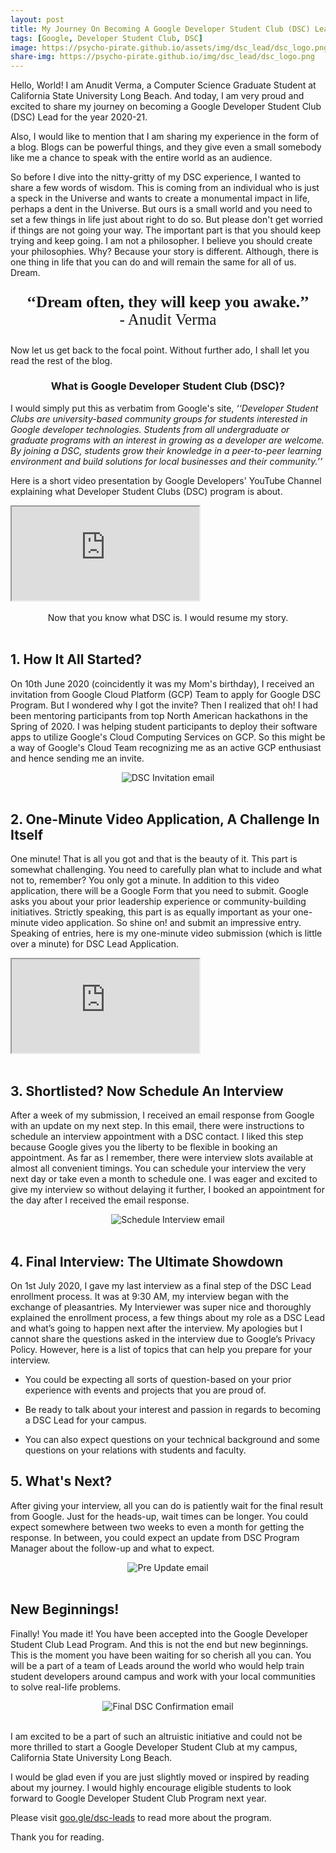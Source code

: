```yaml
---
layout: post
title: My Journey On Becoming A Google Developer Student Club (DSC) Lead
tags: [Google, Developer Student Club, DSC]
image: https://psycho-pirate.github.io/assets/img/dsc_lead/dsc_logo.png
share-img: https://psycho-pirate.github.io/img/dsc_lead/dsc_logo.png
---
```


Hello, World! I am Anudit Verma, a Computer Science Graduate Student at California State University Long Beach. And today, I am very proud and excited to share my journey on becoming a Google Developer Student Club (DSC) Lead for the year 2020-21.

Also, I would like to mention that I am sharing my experience in the form of a blog. Blogs can be powerful things, and they give even a small somebody like me a chance to speak with the entire world as an audience. 

So before I dive into the nitty-gritty of my DSC experience, I wanted to share a few words of wisdom. This is coming from an individual who is just a speck in the Universe and wants to create a monumental impact in life, perhaps a dent in the Universe. But ours is a small world and you need to set a few things in life just about right to do so. But please don't get worried if things are not going your way. The important part is that you should keep trying and keep going. I am not a philosopher. I believe you should create your philosophies. Why? Because your story is different. Although, there is one thing in life that you can do and will remain the same for all of us. Dream.

<center>
	<p style="font-size:180%;font-family:Tahoma;">
		<b>‘‘Dream often, they will keep you awake.’’</b><br> - Anudit Verma
	</p>
</center>

Now let us get back to the focal point. Without further ado, I shall let you read the rest of the blog.

<center><h3>What is Google Developer Student Club (DSC)?</h3></center>

I would simply put this as verbatim from Google's site, *‘‘Developer Student Clubs are university-based community groups for students interested in Google developer technologies. Students from all undergraduate or graduate programs with an interest in growing as a developer are welcome. By joining a DSC, students grow their knowledge in a peer-to-peer learning environment and build solutions for local businesses and their community.’’*

Here is a short video presentation by Google Developers' YouTube Channel explaining what Developer Student Clubs (DSC) program is about.

<div class="embed-responsive embed-responsive-16by9">
  <iframe class="embed-responsive-item" src="https://www.youtube.com/embed/earTjC0iSjg" allowfullscreen></iframe>
</div>
<br>

<center>Now that you know what DSC is. I would resume my story.</center><br>

## 1. How It All Started?

On 10th June 2020 (coincidently it was my Mom's birthday), I received an invitation from Google Cloud Platform (GCP) Team to apply for Google DSC Program. But I wondered why I got the invite? Then I realized that oh! I had been mentoring participants from top North American hackathons in the Spring of 2020. I was helping student participants to deploy their software apps to utilize Google's Cloud Computing Services on GCP. So this might be a way of Google's Cloud Team recognizing me as an active GCP enthusiast and hence sending me an invite.

<center><img src="/assets/img/dsc_lead/invite.png" alt="DSC Invitation email"></center><br>

## 2. One-Minute Video Application, A Challenge In Itself

One minute! That is all you got and that is the beauty of it. This part is somewhat challenging. You need to carefully plan what to include and what not to, remember? You only got a minute. In addition to this video application, there will be a Google Form that you need to submit. Google asks you about your prior leadership experience or community-building initiatives. Strictly speaking, this part is as equally important as your one-minute video application. So shine on! and submit an impressive entry. Speaking of entries, here is my one-minute video submission (which is little over a minute) for DSC Lead Application.

<div class="embed-responsive embed-responsive-16by9">
  <iframe class="embed-responsive-item" src="https://www.youtube.com/embed/NYCsj7ohMAU" allowfullscreen></iframe>
</div>
<br>

## 3. Shortlisted? Now Schedule An Interview

After a week of my submission, I received an email response from Google with an update on my next step. In this email, there were instructions to schedule an interview appointment with a DSC contact. I liked this step because Google gives you the liberty to be flexible in booking an appointment. As far as I remember, there were interview slots available at almost all convenient timings. You can schedule your interview the very next day or take even a month to schedule one. I was eager and excited to give my interview so without delaying it further, I booked an appointment for the day after I received the email response.

<center><img src="/assets/img/dsc_lead/schedule_interview.png" alt="Schedule Interview email"></center><br>

## 4. Final Interview: The Ultimate Showdown

On 1st July 2020, I gave my last interview as a final step of the DSC Lead enrollment process. It was at 9:30 AM, my interview began with the exchange of pleasantries. My Interviewer was super nice and thoroughly explained the enrollment process, a few things about my role as a DSC Lead and what’s going to happen next after the interview. My apologies but I cannot share the questions asked in the interview due to Google’s Privacy Policy. However, here is a list of topics that can help you prepare for your interview.

* You could be expecting all sorts of question-based on your prior experience with events and projects that you are proud of.

* Be ready to talk about your interest and passion in regards to becoming a DSC Lead for your campus.
 
* You can also expect questions on your technical background and some questions on your relations with students and faculty.

## 5. What's Next?

After giving your interview, all you can do is patiently wait for the final result from Google. Just for the heads-up, wait times can be longer. You could expect somewhere between two weeks to even a month for getting the response. In between, you could expect an update from DSC Program Manager about the follow-up and what to expect.

<center><img src="/assets/img/dsc_lead/pre_update.png" alt="Pre Update email"></center><br>

## New Beginnings!

Finally! You made it! You have been accepted into the Google Developer Student Club Lead Program. And this is not the end but new beginnings. This is the moment you have been waiting for so cherish all you can. You will be a part of a team of Leads around the world who would help train student developers around campus and work with your local communities to solve real-life problems.

<center><img src="/assets/img/dsc_lead/final_update.png" alt="Final DSC Confirmation email"></center><br>

I am excited to be a part of such an altruistic initiative and could not be more thrilled to start a Google Developer Student Club at my campus, California State University Long Beach.

I would be glad even if you are just slightly moved or inspired by reading about my journey. I would highly encourage eligible students to look forward to Google Developer Student Club Program next year.

Please visit [goo.gle/dsc-leads](http://goo.gle/dsc-leads) to read more about the program.

Thank you for reading.